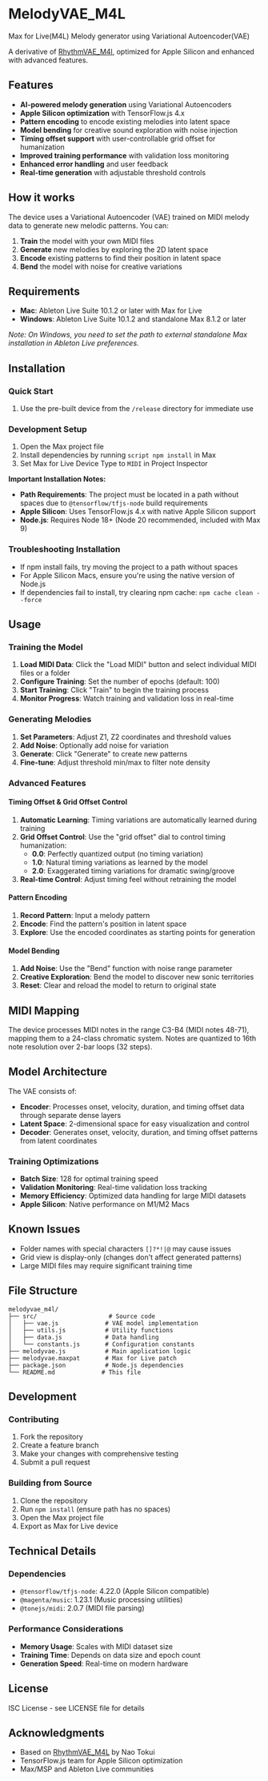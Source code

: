 # MelodyVAE_M4L
Max for Live(M4L) Melody generator using Variational Autoencoder(VAE) 

A derivative of [RhythmVAE_M4l](https://github.com/naotokui/RhythmVAE_M4L), optimized for Apple Silicon and enhanced with advanced features.

## Features
- **AI-powered melody generation** using Variational Autoencoders
- **Apple Silicon optimization** with TensorFlow.js 4.x
- **Pattern encoding** to encode existing melodies into latent space
- **Model bending** for creative sound exploration with noise injection
- **Timing offset support** with user-controllable grid offset for humanization
- **Improved training performance** with validation loss monitoring
- **Enhanced error handling** and user feedback
- **Real-time generation** with adjustable threshold controls

## How it works

The device uses a Variational Autoencoder (VAE) trained on MIDI melody data to generate new melodic patterns. You can:

1. **Train** the model with your own MIDI files
2. **Generate** new melodies by exploring the 2D latent space
3. **Encode** existing patterns to find their position in latent space
4. **Bend** the model with noise for creative variations

## Requirements
- **Mac**: Ableton Live Suite 10.1.2 or later with Max for Live
- **Windows**: Ableton Live Suite 10.1.2 and standalone Max 8.1.2 or later

*Note: On Windows, you need to set the path to external standalone Max installation in Ableton Live preferences.*

## Installation

### Quick Start
1. Use the pre-built device from the `/release` directory for immediate use

### Development Setup
1. Open the Max project file
2. Install dependencies by running `script npm install` in Max
3. Set Max for Live Device Type to `MIDI` in Project Inspector

**Important Installation Notes:**
- **Path Requirements**: The project must be located in a path without spaces due to `@tensorflow/tfjs-node` build requirements
- **Apple Silicon**: Uses TensorFlow.js 4.x with native Apple Silicon support
- **Node.js**: Requires Node 18+ (Node 20 recommended, included with Max 9)

### Troubleshooting Installation
- If npm install fails, try moving the project to a path without spaces
- For Apple Silicon Macs, ensure you're using the native version of Node.js
- If dependencies fail to install, try clearing npm cache: `npm cache clean --force`

## Usage

### Training the Model
1. **Load MIDI Data**: Click the "Load MIDI" button and select individual MIDI files or a folder
2. **Configure Training**: Set the number of epochs (default: 100)
3. **Start Training**: Click "Train" to begin the training process
4. **Monitor Progress**: Watch training and validation loss in real-time

### Generating Melodies
1. **Set Parameters**: Adjust Z1, Z2 coordinates and threshold values
2. **Add Noise**: Optionally add noise for variation
3. **Generate**: Click "Generate" to create new patterns
4. **Fine-tune**: Adjust threshold min/max to filter note density

### Advanced Features

#### Timing Offset & Grid Offset Control
1. **Automatic Learning**: Timing variations are automatically learned during training
2. **Grid Offset Control**: Use the "grid offset" dial to control timing humanization:
   - **0.0**: Perfectly quantized output (no timing variation)
   - **1.0**: Natural timing variations as learned by the model
   - **2.0**: Exaggerated timing variations for dramatic swing/groove
3. **Real-time Control**: Adjust timing feel without retraining the model

#### Pattern Encoding
1. **Record Pattern**: Input a melody pattern 
2. **Encode**: Find the pattern's position in latent space
3. **Explore**: Use the encoded coordinates as starting points for generation

#### Model Bending
1. **Add Noise**: Use the "Bend" function with noise range parameter
2. **Creative Exploration**: Bend the model to discover new sonic territories
3. **Reset**: Clear and reload the model to return to original state

## MIDI Mapping

The device processes MIDI notes in the range C3-B4 (MIDI notes 48-71), mapping them to a 24-class chromatic system. Notes are quantized to 16th note resolution over 2-bar loops (32 steps).

## Model Architecture

The VAE consists of:
- **Encoder**: Processes onset, velocity, duration, and timing offset data through separate dense layers
- **Latent Space**: 2-dimensional space for easy visualization and control
- **Decoder**: Generates onset, velocity, duration, and timing offset patterns from latent coordinates

### Training Optimizations
- **Batch Size**: 128 for optimal training speed
- **Validation Monitoring**: Real-time validation loss tracking
- **Memory Efficiency**: Optimized data handling for large MIDI datasets
- **Apple Silicon**: Native performance on M1/M2 Macs

## Known Issues
- Folder names with special characters `[]?*!|@` may cause issues
- Grid view is display-only (changes don't affect generated patterns)
- Large MIDI files may require significant training time

## File Structure
```
melodyvae_m4l/
├── src/                    # Source code
│   ├── vae.js             # VAE model implementation
│   ├── utils.js           # Utility functions
│   ├── data.js            # Data handling
│   └── constants.js       # Configuration constants
├── melodyvae.js           # Main application logic
├── melodyvae.maxpat       # Max for Live patch
├── package.json           # Node.js dependencies
└── README.md             # This file
```

## Development

### Contributing
1. Fork the repository
2. Create a feature branch
3. Make your changes with comprehensive testing
4. Submit a pull request

### Building from Source
1. Clone the repository
2. Run `npm install` (ensure path has no spaces)
3. Open the Max project file
4. Export as Max for Live device

## Technical Details

### Dependencies
- `@tensorflow/tfjs-node`: 4.22.0 (Apple Silicon compatible)
- `@magenta/music`: 1.23.1 (Music processing utilities)
- `@tonejs/midi`: 2.0.7 (MIDI file parsing)

### Performance Considerations
- **Memory Usage**: Scales with MIDI dataset size
- **Training Time**: Depends on data size and epoch count
- **Generation Speed**: Real-time on modern hardware

## License
ISC License - see LICENSE file for details

## Acknowledgments
- Based on [RhythmVAE_M4L](https://github.com/naotokui/RhythmVAE_M4L) by Nao Tokui
- TensorFlow.js team for Apple Silicon optimization
- Max/MSP and Ableton Live communities
